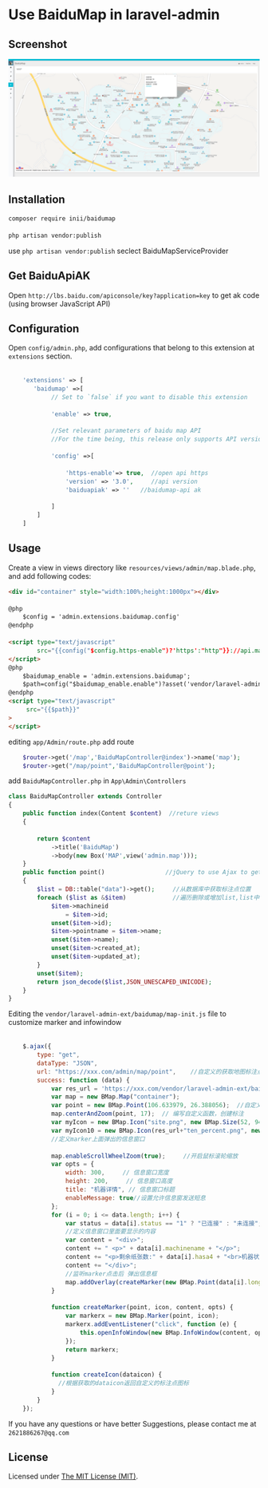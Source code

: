 Use BaiduMap in laravel-admin
======
## Screenshot

![demo](https://github.com/IINI/baidumap/blob/master/demo.PNG)

## Installation

```bash
composer require inii/baidumap

php artisan vendor:publish 
```
use `php artisan vendor:publish` seclect BaiduMapServiceProvider
## Get BaiduApiAK

Open `http://lbs.baidu.com/apiconsole/key?application=key` to get ak code (using browser JavaScript API)
## Configuration

Open `config/admin.php`, add configurations that belong to this extension at `extensions` section.

```php

    'extensions' => [
       'baidumap' =>[
            // Set to `false` if you want to disable this extension
       
            'enable' => true,
            
            //Set relevant parameters of baidu map API
            //For the time being, this release only supports API version 3.0
            
            'config' =>[
            
                'https-enable'=> true,  //open api https
                'version' => '3.0',     //api version
                'baiduapiak' => ''   //baidumap-api ak
                
            ]
        ]
    ]

```

## Usage

Create a view in views directory like `resources/views/admin/map.blade.php`, and add following codes:
```html
<div id="container" style="width:100%;height:1000px"></div>

@php
    $config = 'admin.extensions.baidumap.config'
@endphp

<script type="text/javascript"
        src="{{config("$config.https-enable")?'https':"http"}}://api.map.baidu.com/api?v={{config("$config.version")}}&ak={{config("$config.baiduapiak")}}">
</script>
@php
    $baidumap_enable = 'admin.extensions.baidumap';
    $path=config("$baidumap_enable.enable")?asset('vendor/laravel-admin-ext/baidumap/map-init.js'):'';
@endphp
<script type="text/javascript"
     src="{{$path}}"
>
</script>

```
editing `app/Admin/route.php` add route 

```php
    $router->get('/map','BaiduMapController@index')->name('map');
    $router->get("/map/point",'BaiduMapController@point');
```
add `BaiduMapController.php` in `App\Admin\Controllers`

```php
class BaiduMapController extends Controller
{
    public function index(Content $content)  //reture views
    {

        return $content
            ->title('BaiduMap')
            ->body(new Box('MAP',view('admin.map')));
    }
    public function point()                 //jQuery to use Ajax to get the location coordinates json
    {                    
        $list = DB::table("data")->get();     //从数据库中获取标注点位置
        foreach ($list as &$item)             //遍历删除或增加list,list中有标注点的经纬度,js中用到例如：data[i].longitude, data[i].latitude
            $item->machineid
                = $item->id;
            unset($item->id);
            $item->pointname = $item->name;
            unset($item->name);
            unset($item->created_at);
            unset($item->updated_at);
        }
        unset($item);
        return json_decode($list,JSON_UNESCAPED_UNICODE);
    }
}
```
Editing the `vendor/laravel-admin-ext/baidumap/map-init.js` file to customize marker and infowindow

```javascript

    $.ajax({
        type: "get",
        dataType: "JSON",
        url: "https://xxx.com/admin/map/point",    //自定义的获取地图标注点的经纬度(记住修改域名)
        success: function (data) {
            var res_url = 'https://xxx.com/vendor/laravel-admin-ext/baidumap/'; //获取自定义的标注图标的根路由(记住修改域名)
            var map = new BMap.Map("container");
            var point = new BMap.Point(106.633979, 26.388056);  //自定义初始中心位置
            map.centerAndZoom(point, 17);  // 编写自定义函数，创建标注
            var myIcon = new BMap.Icon("site.png", new BMap.Size(52, 94));
            var myIcon10 = new BMap.Icon(res_url+"ten_percent.png", new BMap.Size(52, 94));//把图标实例化(图标建议使用50px*50px大小)
            //定义marker上面弹出的信息窗口

            map.enableScrollWheelZoom(true);     //开启鼠标滚轮缩放
            var opts = {
                width: 300,     // 信息窗口宽度
                height: 200,     // 信息窗口高度
                title: "机器详情", // 信息窗口标题
                enableMessage: true//设置允许信息窗发送短息
            };
            for (i = 0; i <= data.length; i++) {
                var status = data[i].status == "1" ? "已连接" : "未连接";
                //定义信息窗口里面要显示的内容
                var content = "<div>";
                content += " <p>" + data[i].machinename + "</p>";
                content += "<p>剩余纸张数:" + data[i].hasa4 + "<br>机器状态：" + status + "<br><a href=''>添加纸张</a></p>";
                content += "</div>";
                //监听marker点击后 弹出信息框
                map.addOverlay(createMarker(new BMap.Point(data[i].longitude, data[i].latitude), {icon: createIcon(data[i].pointname)}, content, opts))
            }

            function createMarker(point, icon, content, opts) {
                var markerx = new BMap.Marker(point, icon);
                markerx.addEventListener("click", function (e) {
                    this.openInfoWindow(new BMap.InfoWindow(content, opts,), point);
                });
                return markerx;
            }

            function createIcon(dataicon) {
              //根据获取的dataicon返回自定义的标注点图标
            }
        }
    });

```

If you have any questions or have better Suggestions, please contact me at `2621886267@qq.com`

License
------------
Licensed under [The MIT License (MIT)](LICENSE).
